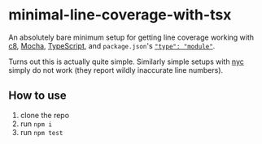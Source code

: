 # minimal-line-coverage-with-tsx

An absolutely bare minimum setup for getting line coverage working with [c8](https://www.npmjs.com/package/c8), [Mocha](https://www.npmjs.com/package/mocha), [TypeScript](https://www.npmjs.com/package/typescript), and `package.json`'s [`"type": "module"`](https://nodejs.org/docs/latest-v13.x/api/esm.html#esm_package_json_type_field).

Turns out this is actually quite simple. Similarly simple setups with [nyc](https://www.npmjs.com/package/nyc) simply do not work (they report wildly inaccurate line numbers).

## How to use

1. clone the repo
2. run `npm i`
3. run `npm test`
